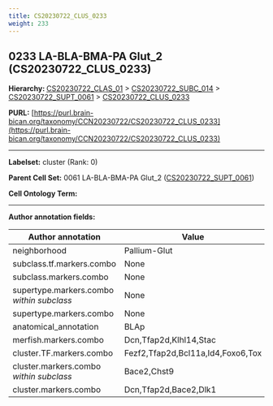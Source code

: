 ```yaml
---
title: CS20230722_CLUS_0233
weight: 233
---
```

## 0233 LA-BLA-BMA-PA Glut_2 (CS20230722_CLUS_0233)
<b>Hierarchy: </b>
[CS20230722_CLAS_01](../CS20230722_CLAS_01) >
[CS20230722_SUBC_014](../CS20230722_SUBC_014) >
[CS20230722_SUPT_0061](../CS20230722_SUPT_0061) >
[CS20230722_CLUS_0233](../CS20230722_CLUS_0233)

**PURL:** [https://purl.brain-bican.org/taxonomy/CCN20230722/CS20230722_CLUS_0233](https://purl.brain-bican.org/taxonomy/CCN20230722/CS20230722_CLUS_0233)

---


**Labelset:** cluster (Rank: 0)

**Parent Cell Set:** 0061 LA-BLA-BMA-PA Glut_2 ([CS20230722_SUPT_0061](../CS20230722_SUPT_0061))



**Cell Ontology Term:** 

[MARKER GENES.]: #


---

[TRANSFERRED ANNOTATIONS.]: #


[AUTHOR ANNOTATION FIELDS.]: #


**Author annotation fields:**

| Author annotation | Value |
|-------------------|-------|
|neighborhood|Pallium-Glut|
|subclass.tf.markers.combo|None|
|subclass.markers.combo|None|
|supertype.markers.combo _within subclass_|None|
|supertype.markers.combo|None|
|anatomical_annotation|BLAp|
|merfish.markers.combo|Dcn,Tfap2d,Klhl14,Stac|
|cluster.TF.markers.combo|Fezf2,Tfap2d,Bcl11a,Id4,Foxo6,Tox|
|cluster.markers.combo _within subclass_|Bace2,Chst9|
|cluster.markers.combo|Dcn,Tfap2d,Bace2,Dlk1|
